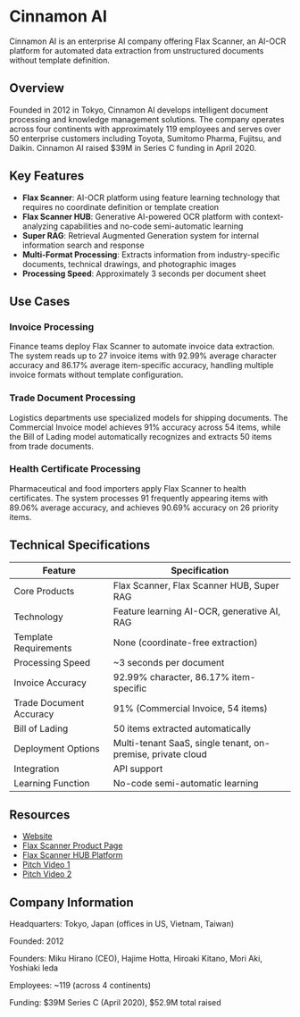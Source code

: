 # Cinnamon AI

Cinnamon AI is an enterprise AI company offering Flax Scanner, an AI-OCR platform for automated data extraction from unstructured documents without template definition.

## Overview

Founded in 2012 in Tokyo, Cinnamon AI develops intelligent document processing and knowledge management solutions. The company operates across four continents with approximately 119 employees and serves over 50 enterprise customers including Toyota, Sumitomo Pharma, Fujitsu, and Daikin. Cinnamon AI raised $39M in Series C funding in April 2020.

## Key Features

- **Flax Scanner**: AI-OCR platform using feature learning technology that requires no coordinate definition or template creation
- **Flax Scanner HUB**: Generative AI-powered OCR platform with context-analyzing capabilities and no-code semi-automatic learning
- **Super RAG**: Retrieval Augmented Generation system for internal information search and response
- **Multi-Format Processing**: Extracts information from industry-specific documents, technical drawings, and photographic images
- **Processing Speed**: Approximately 3 seconds per document sheet

## Use Cases

### Invoice Processing
Finance teams deploy Flax Scanner to automate invoice data extraction. The system reads up to 27 invoice items with 92.99% average character accuracy and 86.17% average item-specific accuracy, handling multiple invoice formats without template configuration.

### Trade Document Processing
Logistics departments use specialized models for shipping documents. The Commercial Invoice model achieves 91% accuracy across 54 items, while the Bill of Lading model automatically recognizes and extracts 50 items from trade documents.

### Health Certificate Processing
Pharmaceutical and food importers apply Flax Scanner to health certificates. The system processes 91 frequently appearing items with 89.06% average accuracy, and achieves 90.69% accuracy on 26 priority items.

## Technical Specifications

| Feature | Specification |
|---------|---------------|
| Core Products | Flax Scanner, Flax Scanner HUB, Super RAG |
| Technology | Feature learning AI-OCR, generative AI, RAG |
| Template Requirements | None (coordinate-free extraction) |
| Processing Speed | ~3 seconds per document |
| Invoice Accuracy | 92.99% character, 86.17% item-specific |
| Trade Document Accuracy | 91% (Commercial Invoice, 54 items) |
| Bill of Lading | 50 items extracted automatically |
| Deployment Options | Multi-tenant SaaS, single tenant, on-premise, private cloud |
| Integration | API support |
| Learning Function | No-code semi-automatic learning |

## Resources

- [Website](https://cinnamon.ai/en/)
- [Flax Scanner Product Page](https://cinnamon.ai/en/ai_model/flax-scanner/)
- [Flax Scanner HUB Platform](https://cinnamon.ai/en/saas/flaxscannerhub/)
- [Pitch Video 1](https://www.youtube.com/watch?v=9SsDXSRzrlk)
- [Pitch Video 2](https://www.youtube.com/watch?v=Ym13Uwja9xk)

## Company Information

Headquarters: Tokyo, Japan (offices in US, Vietnam, Taiwan)

Founded: 2012

Founders: Miku Hirano (CEO), Hajime Hotta, Hiroaki Kitano, Mori Aki, Yoshiaki Ieda

Employees: ~119 (across 4 continents)

Funding: $39M Series C (April 2020), $52.9M total raised
